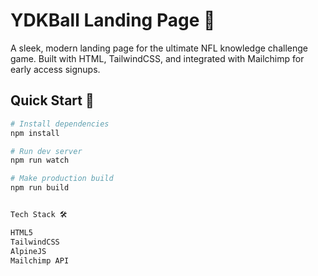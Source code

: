 # YDKBall Landing Page 🏈

A sleek, modern landing page for the ultimate NFL knowledge challenge game. Built with HTML, TailwindCSS, and integrated with Mailchimp for early access signups.

## Quick Start 🚀

```bash
# Install dependencies
npm install

# Run dev server
npm run watch

# Make production build
npm run build


Tech Stack 🛠

HTML5
TailwindCSS
AlpineJS
Mailchimp API
